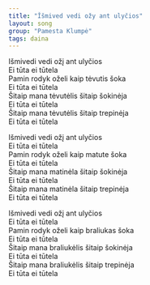```yaml
---
title: "Ǐšmived vedi ožy ant ulyčios"
layout: song
group: "Pamesta Klumpė"
tags: daina
---
```

Išmivedi vedi ožį ant ulyčios  
Ei tūta ei tūtela  
Pamin rodyk oželi kaip tėvutis šoka  
Ei tūta ei tūtela  
Šitaip mana tėvutėlis šitaip šokinėja  
Ei tūta ei tūtela  
Šitaip mana tėvutėlis šitaip trepinėja  
Ei tūta ei tūtela  

Išmivedi vedi ožį ant ulyčios  
Ei tūta ei tūtela  
Pamin rodyk oželi kaip matute šoka  
Ei tūta ei tūtela  
Šitaip mana matinėla šitaip šokinėja  
Ei tūta ei tūtela  
Šitaip mana matinėla šitaip trepinėja  
Ei tūta ei tūtela  

Išmivedi vedi ožį ant ulyčios  
Ei tūta ei tūtela  
Pamin rodyk oželi kaip braliukas šoka  
Ei tūta ei tūtela  
Šitaip mana braliukėlis šitaip šokinėja  
Ei tūta ei tūtela  
Šitaip mana braliukėlis šitaip trepinėja  
Ei tūta ei tūtela  
